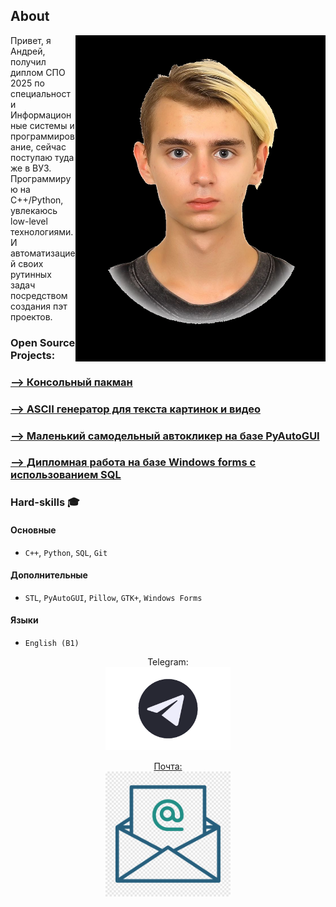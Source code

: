 

## About

<img align="right" width="400" alt="img" src="img/me.jpg">

Привет, я Андрей, получил диплом СПО 2025 по специальности Информационные системы и программирование, сейчас поступаю туда же в ВУЗ.<br>
Программирую на C++/Python, увлекаюсь low-level технологиями. И автоматизацией своих рутинных задач посредством создания пэт проектов.<br>
### Open Source Projects:

### [--> Консольный пакман](https://github.com/AndreyBatuev/pacmanConsole)

### [--> ASCII генератор для текста картинок и видео](https://github.com/AndreyBatuev/iWroteTheBookHowToBeASCIIForDummis)

### [--> Маленький самодельный автокликер на базе PyAutoGUI](https://github.com/AndreyBatuev/WineAutoclicker)

### [--> Дипломная работа на базе Windows forms с использованием SQL](https://github.com/AndreyBatuev/myGraduateWork)

### Hard-skills 🎓  
####  Основные  
- `C++`, `Python`, `SQL`, `Git`  
####  Дополнительные  
- `STL`, `PyAutoGUI`, `Pillow`, `GTK+`, `Windows Forms`  
####  Языки  
- `English (B1)`   

   
<p align="center">
Telegram:<br>
<a href="https://t.me/AndreyScarlet">
   <img top="0" width=200 height="auto" src="img/tg.png" margin-left="10px">
</p>
   
<p align='center'>
   Почта:<br> <a href='mailto:batushkatas4it@yandex.ru'><img top="0" width=200 height="auto" src="img/email.png" margin-left="10px"></a>
</p>


